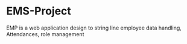 # EMS-Project
EMP is a web application design to string line employee data handling, Attendances, role management 
